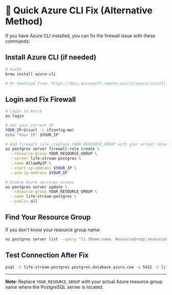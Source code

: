 # 🔧 Quick Azure CLI Fix (Alternative Method)

If you have Azure CLI installed, you can fix the firewall issue with these commands:

## Install Azure CLI (if needed)

```bash
# macOS
brew install azure-cli

# Or download from: https://docs.microsoft.com/en-us/cli/azure/install-azure-cli
```

## Login and Fix Firewall

```bash
# Login to Azure
az login

# Get your current IP
YOUR_IP=$(curl -s ifconfig.me)
echo "Your IP: $YOUR_IP"

# Add firewall rule (replace YOUR_RESOURCE_GROUP with your actual resource group name)
az postgres server firewall-rule create \
  --resource-group YOUR_RESOURCE_GROUP \
  --server life-stream-postgres \
  --name AllowMyIP \
  --start-ip-address $YOUR_IP \
  --end-ip-address $YOUR_IP

# Enable Azure services access
az postgres server update \
  --resource-group YOUR_RESOURCE_GROUP \
  --name life-stream-postgres \
  --public all
```

## Find Your Resource Group

If you don't know your resource group name:

```bash
az postgres server list --query "[].{Name:name, ResourceGroup:resourceGroup, Location:location}"
```

## Test Connection After Fix

```bash
psql -h life-stream-postgres.postgres.database.azure.com -p 5432 -U lifestream_admin postgres
```

---

**Note**: Replace `YOUR_RESOURCE_GROUP` with your actual Azure resource group name where the PostgreSQL server is located.
